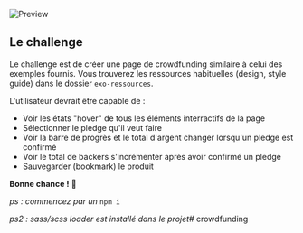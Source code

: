 ![Preview](./exo-ressources/design/desktop-preview.jpg)

## Le challenge

Le challenge est de créer une page de crowdfunding similaire à celui des exemples fournis. 
Vous trouverez les ressources habituelles (design, style guide) dans le dossier `exo-ressources`.

L'utilisateur devrait être capable de :

- Voir les états "hover" de tous les éléments interractifs de la page
- Sélectionner le pledge qu'il veut faire
- Voir la barre de progrès et le total d'argent changer lorsqu'un pledge est confirmé
- Voir le total de backers s'incrémenter après avoir confirmé un pledge
- Sauvegarder (bookmark) le produit

**Bonne chance !** 👾

_ps : commencez par un_ `npm i`

_ps2 : sass/scss loader est installé dans le projet_# crowdfunding
